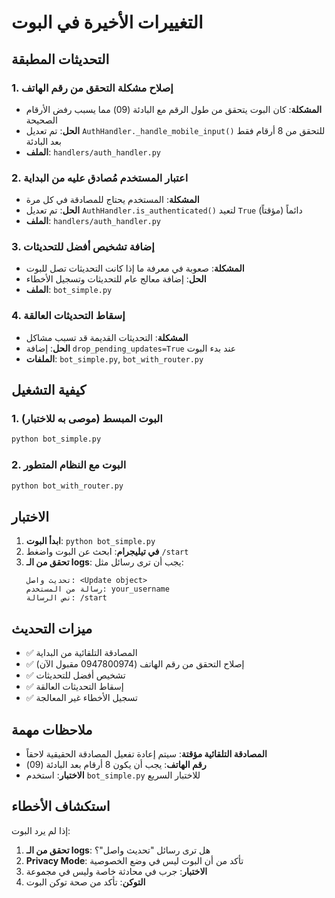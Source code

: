 # التغييرات الأخيرة في البوت

## التحديثات المطبقة

### 1. إصلاح مشكلة التحقق من رقم الهاتف
- **المشكلة**: كان البوت يتحقق من طول الرقم مع البادئة (09) مما يسبب رفض الأرقام الصحيحة
- **الحل**: تم تعديل `AuthHandler._handle_mobile_input()` للتحقق من 8 أرقام فقط بعد البادئة
- **الملف**: `handlers/auth_handler.py`

### 2. اعتبار المستخدم مُصادق عليه من البداية
- **المشكلة**: المستخدم يحتاج للمصادقة في كل مرة
- **الحل**: تم تعديل `AuthHandler.is_authenticated()` لتعيد `True` دائماً (مؤقتاً)
- **الملف**: `handlers/auth_handler.py`

### 3. إضافة تشخيص أفضل للتحديثات
- **المشكلة**: صعوبة في معرفة ما إذا كانت التحديثات تصل للبوت
- **الحل**: إضافة معالج عام للتحديثات وتسجيل الأخطاء
- **الملف**: `bot_simple.py`

### 4. إسقاط التحديثات العالقة
- **المشكلة**: التحديثات القديمة قد تسبب مشاكل
- **الحل**: إضافة `drop_pending_updates=True` عند بدء البوت
- **الملفات**: `bot_simple.py`, `bot_with_router.py`

## كيفية التشغيل

### 1. البوت المبسط (موصى به للاختبار)
```bash
python bot_simple.py
```

### 2. البوت مع النظام المتطور
```bash
python bot_with_router.py
```

## الاختبار

1. **ابدأ البوت**: `python bot_simple.py`
2. **في تيليجرام**: ابحث عن البوت واضغط `/start`
3. **تحقق من الـ logs**: يجب أن ترى رسائل مثل:
   ```
   تحديث واصل: <Update object>
   رسالة من المستخدم: your_username
   نص الرسالة: /start
   ```

## ميزات التحديث

- ✅ المصادقة التلقائية من البداية
- ✅ إصلاح التحقق من رقم الهاتف (0947800974 مقبول الآن)
- ✅ تشخيص أفضل للتحديثات
- ✅ إسقاط التحديثات العالقة
- ✅ تسجيل الأخطاء غير المعالجة

## ملاحظات مهمة

- **المصادقة التلقائية مؤقتة**: سيتم إعادة تفعيل المصادقة الحقيقية لاحقاً
- **رقم الهاتف**: يجب أن يكون 8 أرقام بعد البادئة (09)
- **الاختبار**: استخدم `bot_simple.py` للاختبار السريع

## استكشاف الأخطاء

إذا لم يرد البوت:

1. **تحقق من الـ logs**: هل ترى رسائل "تحديث واصل"؟
2. **Privacy Mode**: تأكد من أن البوت ليس في وضع الخصوصية
3. **الاختبار**: جرب في محادثة خاصة وليس في مجموعة
4. **التوكن**: تأكد من صحة توكن البوت